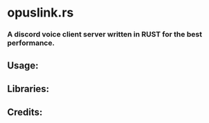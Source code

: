 # opuslink.rs
### A discord voice client server written in RUST for the best performance.


## Usage:






## Libraries:





## Credits:
